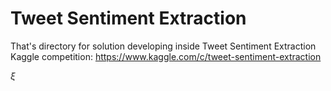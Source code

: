 # Tweet Sentiment Extraction

That's directory for solution developing inside Tweet Sentiment Extraction Kaggle competition: https://www.kaggle.com/c/tweet-sentiment-extraction

$\xi$
